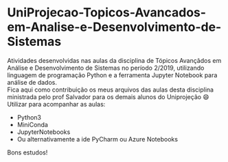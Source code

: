 # UniProjecao-Topicos-Avancados-em-Analise-e-Desenvolvimento-de-Sistemas

Atividades desenvolvidas nas aulas da disciplina de Tópicos Avançãdos em Análise e Desenvolvimento de Sistemas no período 2/2019, utilizando linguagem de programação Python e a ferramenta Jupyter Notebook para análise de dados.<br />
Fica aqui como contribuição os meus arquivos das aulas desta disciplina ministrada pelo prof Salvador para os demais alunos do Uniprojeção :smile:<br />
Utilizar para acompanhar as aulas:
- Python3
- MiniConda
- JupyterNotebooks
- Ou alternativamente a ide PyCharm ou Azure Notebooks

Bons estudos!
